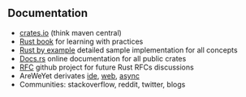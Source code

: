 ## Documentation
* [crates.io](https://crates.io/) (think maven central)
* [Rust book](https://doc.rust-lang.org/book/title-page.html) for learning with practices
* [Rust by example](https://doc.rust-lang.org/rust-by-example/index.html) detailed sample implementation for all concepts
* [Docs.rs](https://docs.rs/) online documentation for all public crates
* [RFC](https://github.com/rust-lang/rfcs) github project for future Rust RFCs discussions
* AreWeYet derivates [ide](https://areweideyet.com/), [web](https://www.arewewebyet.org/), [async](https://areweasyncyet.rs/)
* Communities: stackoverflow, reddit, twitter, blogs